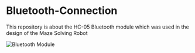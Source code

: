 # Bluetooth-Connection
This repository is about the HC-05 Bluetooth module which was used in the design of the Maze Solving Robot


![Bluetooth Module](https://user-images.githubusercontent.com/66917039/190486036-d01d00f9-acca-4915-9fa7-83a3214e1489.jpg)
